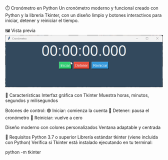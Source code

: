 ⏱️ Cronómetro en Python
Un cronómetro moderno y funcional creado con Python y la librería Tkinter, con un diseño limpio y botones interactivos para iniciar, detener y reiniciar el tiempo.

🖼️ Vista previa
![Cronometro Preview](preview.gif)

🚀 Características
Interfaz gráfica con Tkinter
Muestra horas, minutos, segundos y milisegundos

Botones de control:
🟢 Iniciar: comienza la cuenta
🔴 Detener: pausa el cronómetro
🔵 Reiniciar: vuelve a cero

Diseño moderno con colores personalizados
Ventana adaptable y centrada

🧩 Requisitos
Python 3.7 o superior
Librería estándar tkinter (viene incluida con Python)
Verifica si Tkinter está instalado ejecutando en tu terminal:

python -m tkinter
